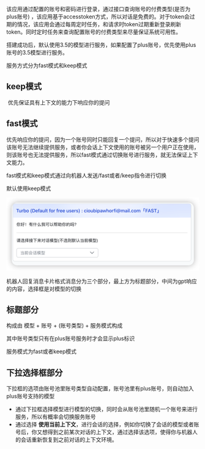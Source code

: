 ​ 该应用通过配置的账号和密码进行登录，通过接口查询账号的付费类型(是否为plus账号)
，该应用基于accesstoken方式，所以对话是免费的。对于token会过期的情况，该应用会通过每周定时任务，和请求时token过期重新登录刷新token。同时定时任务来查询配置账号的付费类型来尽量保证系统可用性。

搭建成功后，默认使用3.5的模型进行服务，如果配置了plus账号，优先使用plus账号的3.5模型进行服务。

服务方式分为fast模式和keep模式

## keep模式

​ 优先保证具有上下文的能力下响应你的提问

## fast模式

​ 优先响应你的提问，因为一个账号同时只能回复一个提问，所以对于快速多个提问该账号无法继续提供服务，或者你会话上下文使用的账号被另一个用户正在使用，则该账号也无法提供服务，所以fast模式通过切换账号进行服务，就无法保证上下文能力。

fast模式和keep模式通过向机器人发送/fast或者/keep指令进行切换

默认使用keep模式

![image-20230712222106748](./assets/image-20230712222106748.png)

机器人回复消息卡片格式消息分为三个部分，最上方为标题部分，中间为gpt响应的内容，选择框是对模型的切换

## 标题部分

构成由 模型 + 账号 + (账号类型) + 服务模式构成

其中账号类型只有在plus账号服务时才会显示plus标识

服务模式为fast或者keep模式

## 下拉选择框部分

​ 下拉框的选项由账号池里账号类型自动配置，账号池里有plus账号，则自动加入plus账号支持的模型

* 通过下拉框选择模型进行模型的切换，同时会从账号池里随机一个账号来进行服务，所以有概率会切换服务账号
* 通过选择 **使用当前上下文**，进行会话的选择，例如你切换了会话的模型或者账号后，你又想得到之前某次对话的上下文，通过选择该选项，使得你与机器人的会话重新恢复到之前对话的上下文环境。
